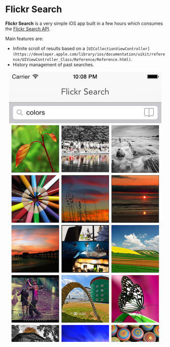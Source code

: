 Flickr Search
===========

**Flickr Search** is a very simple iOS app built in a few hours which consumes the [Flickr Search API](https://www.flickr.com/services/api/flickr.photos.search.html).

Main features are:
- Infinite scroll of results based on a `[UICollectionViewController](https://developer.apple.com/library/ios/documentation/uikit/reference/UIViewController_Class/Reference/Reference.html)`.
- History management of past searches.

<p align="center"><img src="github-assets/flickr-screenshot.png"></p>
